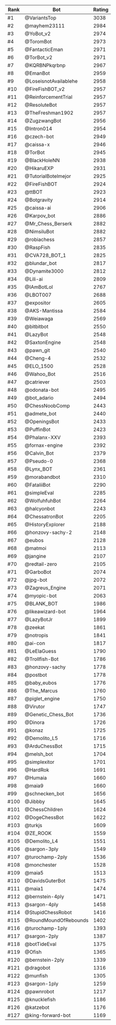 Rank|Bot|Rating
---|---|---
#1|@VariantsTop|3038
#2|@mayhem23111|2984
#3|@YoBot_v2|2974
#4|@ToromBot|2973
#5|@FantacticEman|2971
#6|@TorBot_v2|2971
#7|@KQRBNPkqrbnp|2967
#8|@EmanBot|2959
#9|@LoseisnotAvailablehe|2958
#10|@FireFishBOT_v2|2957
#11|@ReinforcementTrial|2957
#12|@ResoluteBot|2957
#13|@TheFreshman1902|2957
#14|@ZugzwangBot|2956
#15|@Intron014|2954
#16|@czech-bot|2949
#17|@caissa-x|2946
#18|@TorBot|2945
#19|@BlackHoleNN|2938
#20|@HikaruEXP|2931
#21|@TutorialBotelmejor|2925
#22|@FireFishBOT|2924
#23|@ttBOT|2923
#24|@Botgravity|2914
#25|@caissa-ai|2906
#26|@Karpov_bot|2886
#27|@Mr_Chess_Berserk|2882
#28|@NimsiluBot|2882
#29|@robiachess|2857
#30|@RaspFish|2835
#31|@CVA728_BOT_1|2825
#32|@blundar_bot|2817
#33|@Dynamite3000|2812
#34|@Lili-ai|2809
#35|@IAmBotLol|2767
#36|@LBOT007|2688
#37|@expositor|2605
#38|@AKS-Mantissa|2584
#39|@Weiawaga|2569
#40|@bitbitbot|2550
#41|@LazyBot|2548
#42|@SaxtonEngine|2548
#43|@pawn_git|2540
#44|@Cheng-4|2532
#45|@ELO_1500|2528
#46|@Wahoo_Bot|2516
#47|@catriever|2503
#48|@odonata-bot|2495
#49|@bot_adario|2494
#50|@ChessNoobComp|2443
#51|@admete_bot|2440
#52|@OpeningsBot|2433
#53|@PuffinBot|2423
#54|@Phalanx-XXV|2393
#55|@fornax-engine|2392
#56|@Calvin_Bot|2379
#57|@Pseudo-0|2368
#58|@Lynx_BOT|2361
#59|@morabandbot|2310
#60|@FataliiBot|2290
#61|@simpleEval|2285
#62|@WolfuhfuhBot|2264
#63|@halcyonbot|2243
#64|@ChessatronBot|2205
#65|@HistoryExplorer|2188
#66|@honzovy-sachy-2|2148
#67|@eubos|2128
#68|@matmoi|2113
#69|@jangine|2107
#70|@redtail-zero|2105
#71|@GarboBot|2074
#72|@jpg-bot|2072
#73|@Zagreus_Engine|2071
#74|@myopic-bot|2063
#75|@BLANK_BOT|1986
#76|@likeawizard-bot|1964
#77|@LazyBotJr|1899
#78|@zeekat|1861
#79|@notropis|1841
#80|@ai-con|1817
#81|@LeElaGuess|1790
#82|@Trollfish-Bot|1786
#83|@honzovy-sachy|1778
#84|@postbot|1778
#85|@baby_eubos|1776
#86|@The_Marcus|1760
#87|@piglet_engine|1750
#88|@Virutor|1747
#89|@Genetic_Chess_Bot|1736
#90|@Dinora|1726
#91|@konaz|1725
#92|@Demolito_L5|1716
#93|@ArduChessBot|1715
#94|@melsh_bot|1704
#95|@simplexitor|1701
#96|@HardRok|1691
#97|@Humaia|1660
#98|@maia9|1660
#99|@schnecken_bot|1656
#100|@Jibbby|1645
#101|@ChessChildren|1624
#102|@DogeChessBot|1622
#103|@turkjs|1609
#104|@ZE_ROOK|1559
#105|@Demolito_L4|1551
#106|@sargon-3ply|1549
#107|@turochamp-2ply|1536
#108|@monchester|1528
#109|@maia5|1513
#110|@DavidsGuterBot|1475
#111|@maia1|1474
#112|@bernstein-4ply|1471
#113|@sargon-4ply|1458
#114|@StupidChessRobot|1416
#115|@RoundMoundOfRebounds|1402
#116|@turochamp-1ply|1393
#117|@sargon-2ply|1387
#118|@botTideEval|1375
#119|@Ofish|1365
#120|@bernstein-2ply|1339
#121|@dragobot|1316
#122|@munfish|1305
#123|@sargon-1ply|1259
#124|@pawnrobot|1217
#125|@knucklefish|1186
#126|@katzebot|1176
#127|@king-forward-bot|1169
